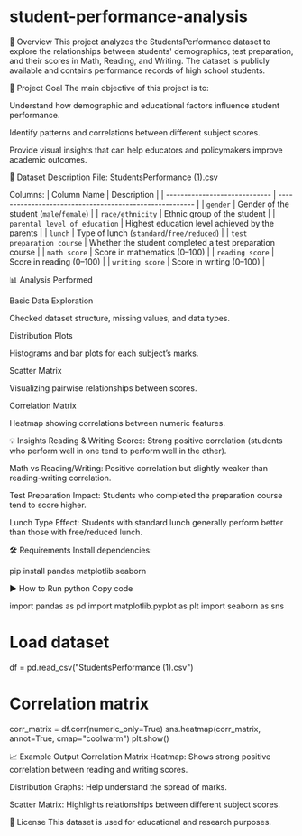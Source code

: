 # student-performance-analysis


📌 Overview
This project analyzes the StudentsPerformance dataset to explore the relationships between students' demographics, test preparation, and their scores in Math, Reading, and Writing.
The dataset is publicly available and contains performance records of high school students.

🎯 Project Goal
The main objective of this project is to:

Understand how demographic and educational factors influence student performance.

Identify patterns and correlations between different subject scores.

Provide visual insights that can help educators and policymakers improve academic outcomes.

📂 Dataset Description
File: StudentsPerformance (1).csv 

Columns:
| Column Name                   | Description                                             |
| ----------------------------- | ------------------------------------------------------- |
| `gender`                      | Gender of the student (`male`/`female`)                 |
| `race/ethnicity`              | Ethnic group of the student                             |
| `parental level of education` | Highest education level achieved by the parents         |
| `lunch`                       | Type of lunch (`standard`/`free/reduced`)               |
| `test preparation course`     | Whether the student completed a test preparation course |
| `math score`                  | Score in mathematics (0–100)                            |
| `reading score`               | Score in reading (0–100)                                |
| `writing score`               | Score in writing (0–100)                                |

📊 Analysis Performed

Basic Data Exploration

Checked dataset structure, missing values, and data types.

Distribution Plots

Histograms and bar plots for each subject’s marks.

Scatter Matrix

Visualizing pairwise relationships between scores.

Correlation Matrix

Heatmap showing correlations between numeric features.



💡 Insights
Reading & Writing Scores: Strong positive correlation (students who perform well in one tend to perform well in the other).

Math vs Reading/Writing: Positive correlation but slightly weaker than reading-writing correlation.

Test Preparation Impact: Students who completed the preparation course tend to score higher.

Lunch Type Effect: Students with standard lunch generally perform better than those with free/reduced lunch.



🛠️ Requirements
Install dependencies:

pip install pandas matplotlib seaborn




▶️ How to Run
python
Copy code


import pandas as pd
import matplotlib.pyplot as plt
import seaborn as sns

# Load dataset
df = pd.read_csv("StudentsPerformance (1).csv")

# Correlation matrix
corr_matrix = df.corr(numeric_only=True)
sns.heatmap(corr_matrix, annot=True, cmap="coolwarm")
plt.show()




📈 Example Output
Correlation Matrix Heatmap: Shows strong positive correlation between reading and writing scores.

Distribution Graphs: Help understand the spread of marks.

Scatter Matrix: Highlights relationships between different subject scores.



📜 License
This dataset is used for educational and research purposes.


